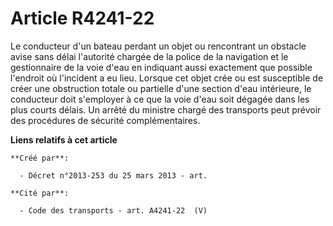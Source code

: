 # Article R4241-22

Le conducteur d'un bateau perdant un objet ou rencontrant un obstacle avise sans délai l'autorité chargée de la police de la
navigation et le gestionnaire de la voie d'eau en indiquant aussi exactement que possible l'endroit où l'incident a eu lieu.
Lorsque cet objet crée ou est susceptible de créer une obstruction totale ou partielle d'une section d'eau intérieure, le
conducteur doit s'employer à ce que la voie d'eau soit dégagée dans les plus courts délais. Un arrêté du ministre chargé des
transports peut prévoir des procédures de sécurité complémentaires.

**Liens relatifs à cet article**

	**Créé par**:

	  - Décret n°2013-253 du 25 mars 2013 - art.

	**Cité par**:

	  - Code des transports - art. A4241-22  (V)
